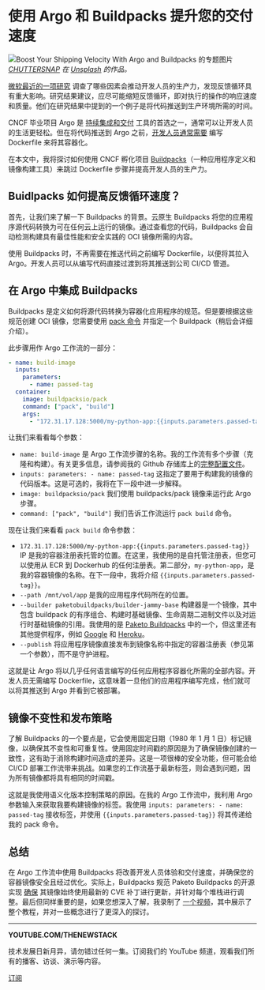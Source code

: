 # 使用 Argo 和 Buildpacks 提升您的交付速度

![Boost Your Shipping Velocity With Argo and Buildpacks 的专题图片](https://cdn.thenewstack.io/media/2024/10/99798b46-chuttersnap-at5-ssyp6e4-unsplash-1024x683.jpg)
*[CHUTTERSNAP](https://unsplash.com/@chuttersnap?utm_content=creditCopyText&utm_medium=referral&utm_source=unsplash) 在 [Unsplash](https://unsplash.com/photos/assorted-shipping-trailers-in-port-aT5-sSYP6e4?utm_content=creditCopyText&utm_medium=referral&utm_source=unsplash) 的作品。*

[微软最近的一项研究](https://queue.acm.org/detail.cfm?id=3595878) 调查了哪些因素会推动开发人员的生产力，发现反馈循环具有重大影响。研究结果建议，应尽可能缩短反馈循环，即对执行的操作的响应速度和质量。他们在研究结果中提到的一个例子是将代码推送到生产环境所需的时间。

CNCF 毕业项目 Argo 是 [持续集成和交付](https://thenewstack.io/how-continuous-integration-and-continuous-delivery-ci-cd-enhances-devops/) 工具的首选之一，通常可以让开发人员的生活更轻松。但在将代码推送到 Argo 之前，[开发人员通常需要](https://thenewstack.io/5-things-developers-need-to-know-about-kubernetes-management/) 编写 Dockerfile 来将其容器化。

在本文中，我将探讨如何使用 CNCF 孵化项目 [Buildpacks](https://buildpacks.io/)（一种应用程序定义和镜像构建工具）来跳过 Dockerfile 步骤并提高开发人员的生产力。

## Buidlpacks 如何提高反馈循环速度？

首先，让我们来了解一下 Buildpacks 的背景。云原生 Buildpacks 将您的应用程序源代码转换为可在任何云上运行的镜像。通过查看您的代码，Buildpacks 会自动检测构建具有最佳性能和安全实践的 OCI 镜像所需的内容。

使用 Buildpacks 时，不再需要在推送代码之前编写 Dockerfile，以便将其拉入 Argo。开发人员可以从编写代码直接过渡到将其推送到公司 CI/CD 管道。

## 在 Argo 中集成 Buildpacks

Buildpacks 是定义如何将源代码转换为容器化应用程序的规范。但是要根据这些规范创建 OCI 镜像，您需要使用 [pack 命令](https://buildpacks.io/docs/for-platform-operators/how-to/integrate-ci/pack/) 并指定一个 Buildpack（稍后会详细介绍）。

此步骤用作 Argo 工作流的一部分：

```yaml
- name: build-image
  inputs:
    parameters:
      - name: passed-tag
  container:
    image: buildpacksio/pack
    command: ["pack", "build"]
    args: 
      - "172.31.17.128:5000/my-python-app:{{inputs.parameters.passed-tag}} --path /mnt/vol/app --builder paketobuildpacks/builder-jammy-base --publish"
```

让我们来看看每个参数：

* `name: build-image` 是 Argo 工作流步骤的名称。我的工作流有多个步骤（克隆和构建）。有关更多信息，请参阅我的 Github 存储库上的[完整配置文件](https://github.com/sylvainkalache/deploy-buildpack-containerized-python-app-to-argo/blob/main/pack-build-argo-workflow.yaml)。
* `inputs: parameters: - name: passed-tag` 这指定了要用于构建我的镜像的代码版本。这是可选的，我将在下一段中进一步解释。
* `image: buildpacksio/pack` 我们使用 buildpacks/pack 镜像来运行此 Argo 步骤。
* `command: ["pack", "build"]` 我们告诉工作流运行 `pack build` 命令。

现在让我们来看看 `pack build` 命令参数：

* `172.31.17.128:5000/my-python-app:{{inputs.parameters.passed-tag}}` IP 是我的容器注册表托管的位置。在这里，我使用的是自托管注册表，但您可以使用从 ECR 到 Dockerhub 的任何注册表。第二部分，`my-python-app`，是我的容器镜像的名称。在下一段中，我将介绍 `{{inputs.parameters.passed-tag}}`。
* `--path /mnt/vol/app` 是我的应用程序代码所在的位置。
* `--builder paketobuildpacks/builder-jammy-base` 构建器是一个镜像，其中包含 buildpack 的有序组合、构建时基础镜像、生命周期二进制文件以及对运行时基础镜像的引用。我使用的是 [Paketo Buildpacks](https://paketo.io/) 中的一个，但这里还有其他提供程序，例如 [Google](https://cloud.google.com/docs/buildpacks/builders) 和 [Heroku](https://devcenter.heroku.com/articles/buildpacks)。
* `--publish` 将应用程序镜像直接发布到镜像名称中指定的容器注册表（参见第一个参数），而不是守护进程。

这就是让 Argo 将以几乎任何语言编写的任何应用程序容器化所需的全部内容。开发人员无需编写 Dockerfile，这意味着一旦他们的应用程序编写完成，他们就可以将其推送到 Argo 并看到它被部署。

## 镜像不变性和发布策略
了解 Buildpacks 的一个要点是，它会使用固定日期（1980 年 1 月 1 日）标记镜像，以确保其不变性和可重复性。使用固定时间戳的原因是为了确保镜像创建的一致性，这有助于消除构建时间造成的差异。这是一项很棒的安全功能，但可能会给 CI/CD 部署工作流带来挑战。如果您的工作流基于最新标签，则会遇到问题，因为所有镜像都将具有相同的时间戳。

这就是我使用语义化版本控制策略的原因。在我的 Argo 工作流中，我利用 Argo 参数输入来获取我要构建镜像的标签。我使用 `inputs: parameters: - name: passed-tag` 接收标签，并使用 `{{inputs.parameters.passed-tag}}` 将其传递给我的 pack 命令。

## 总结

在 Argo 工作流中使用 Buildpacks 将改善开发人员体验和交付速度，并确保您的容器镜像安全且经过优化。实际上，Buildpacks 规范 Paketo Buildpacks 的开源实现 [确保](https://paketo.io/docs/concepts/stacks/) 其镜像始终使用最新的 CVE 补丁进行更新，并针对每个堆栈进行调整。最后但同样重要的是，如果您想深入了解，我录制了 [一个视频](https://youtu.be/TojM-kmYeXA)，其中展示了整个教程，并对一些概念进行了更深入的探讨。

---

**YOUTUBE.COM/THENEWSTACK**

技术发展日新月异，请勿错过任何一集。订阅我们的 YouTube 
频道，观看我们所有的播客、访谈、演示等内容。

[订阅](https://youtube.com/thenewstack?sub_confirmation=1)